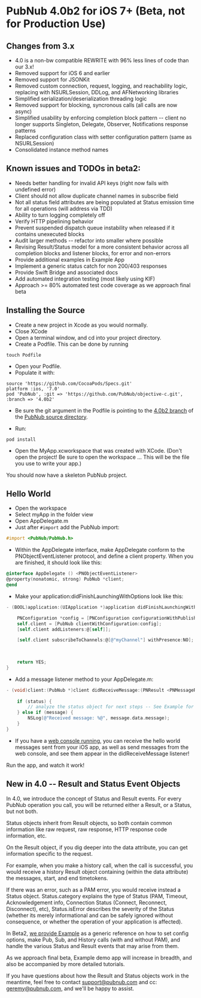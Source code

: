 # PubNub 4.0b2 for iOS 7+ (Beta, not for Production Use)

## Changes from 3.x
* 4.0 is a non-bw compatible REWRITE with 96% less lines of code than our 3.x!
* Removed support for iOS 6 and earlier
* Removed support for JSONKit
* Removed custom connection, request, logging, and reachability logic, replacing with NSURLSession, DDLog, and AFNetworking libraries
* Simplified serialization/deserialization threading logic
* Removed support for blocking, syncronous calls (all calls are now async)
* Simplified usability by enforcing completion block pattern -- client no longer supports Singleton, Delegate, Observer, Notifications response patterns
* Replaced configuration class with setter configuration pattern (same as NSURLSession)
* Consolidated instance method names
 
## Known issues and TODOs in beta2:

* Needs better handling for invalid API keys (right now fails with undefined error)
* Client should not allow duplicate channel names in subscribe field
* Not all status field attributes are being populated at Status emission time for all operations (will address via TDD)
* Ability to turn logging completely off
* Verify HTTP pipelining behavior
* Prevent suspended dispatch queue instability when released if it contains unexecuted blocks
* Audit larger methods -- refactor into smaller where possible
* Revising Result/Status model for a more consistent behavior across all completion blocks and listener blocks, for error and non-errors
* Provide additional examples in Example App
* Implement a generic status catch for non 200/403 responses
* Provide Swift Bridge and associated docs
* Add automated integration testing (most likely using KIF)
* Approach >= 80% automated test code coverage as we approach final beta

## Installing the Source

* Create a new project in Xcode as you would normally.
* Close XCode
* Open a terminal window, and cd into your project directory.
* Create a Podfile. This can be done by running
```
touch Podfile
```

* Open your Podfile.
* Populate it with:

```
source 'https://github.com/CocoaPods/Specs.git'
platform :ios, '7.0'
pod 'PubNub', :git => 'https://github.com/PubNub/objective-c.git', :branch => '4.0b2'
```

* Be sure the git argument in the Podfile is pointing to the [4.0b2 branch](https://github.com/pubnub/objective-c/tree/4.0b2) of the [PubNub source directory](https://github.com/pubnub/objective-c).

* Run:
 ```
 pod install
 ```

* Open the MyApp.xcworkspace that was created with XCode. (Don't open the project! Be sure to open the workspace ... This will be the file you use to write your app.)

You should now have a skeleton PubNub project.

## Hello World

* Open the workspace
* Select myApp in the folder view
* Open AppDelegate.m
* Just after ```#import``` add the PubNub import:
 
```objective-c
#import <PubNub/PubNub.h>
```
* Within the AppDelegate interface, make AppDelegate conform to the PNObjectEventListener protocol, and define a client property. When you are finished, it should look like this:

```objective-c
@interface AppDelegate () <PNObjectEventListener>
@property(nonatomic, strong) PubNub *client;
@end
```

* Make your application:didFinishLaunchingWithOptions look like this:

```objective-c
- (BOOL)application:(UIApplication *)application didFinishLaunchingWithOptions:(NSDictionary *)launchOptions {

	PNConfiguration *config = [PNConfiguration configurationWithPublishKey:@"demo" subscribeKey:@"demo"];
    self.client = [PubNub clientWithConfiguration:config];
    [self.client addListeners:@[self]];

    [self.client subscribeToChannels:@[@"myChannel"] withPresence:NO];        
        
    

    return YES;
}
```

* Add a message listener method to your AppDelegate.m:

```objective-c
- (void)client:(PubNub *)client didReceiveMessage:(PNResult <PNMessageResult>*)message withStatus:(PNStatus *)status {
    
    if (status) {
        // analyze the status object for next steps -- See Example for in-depth examples
    } else if (message) {
        NSLog(@"Received message: %@", message.data.message);
    }
}
```

* If you have a [web console running](http://www.pubnub.com/console/?channel=myChannel&origin=d.pubnub.com&sub=demo&pub=demo), you can receive the hello world messages sent from your iOS app, as well as send messages from the web console, and see them appear in the didReceiveMessage listener!

Run the app, and watch it work!

## New in 4.0 -- Result and Status Event Objects

In 4.0, we introduce the concept of Status and Result events. For every PubNub operation you call, you will be returned either a Result, or a Status, but not both.

Status objects inherit from Result objects, so both contain common information like raw request, raw response, HTTP response code information, etc.

On the Result object, if you dig deeper into the data attribute, you can get information specific to the request. 

For example, when you make a history call, when the call is successful, you would receive a history Result object containing (within the data attribute) the messages, start, and end timetokens. 

If there was an error, such as a PAM error, you would receive instead a Status object. Status.category explains the type of Status (PAM, Timeout, Acknowledgement info, Connection Status (Connect, Reconnect, Disconnect), etc), Status.isError describes the severity of the Status (whether its merely informational and can be safely ignored without consequence, or whether the operation of your  application is affected).

In Beta2, [we provide Example](https://github.com/pubnub/objective-c/tree/4.0b2/Example) as a generic reference on how to set config options, make Pub, Sub, and History calls (with and without PAM), and handle the various Status and Result events that may arise from them.  

As we approach final beta, Example demo app will increase in breadth, and also be accompanied by more detailed tutorials. 

If you have questions about how the Result and Status objects work in the meantime, feel free to contact support@pubnub.com and cc: geremy@pubnub.com, and we'll be happy to assist.